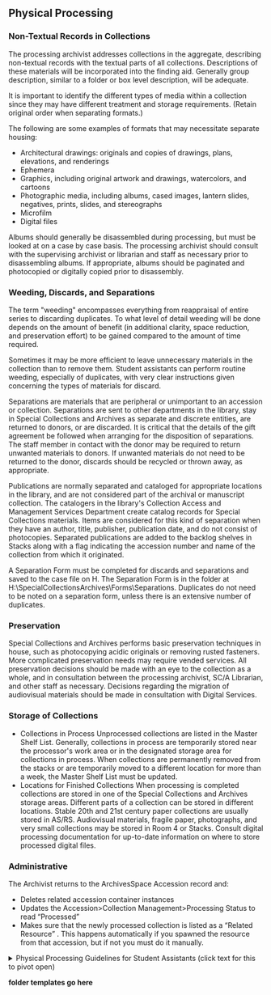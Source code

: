 ## Physical Processing

### Non-Textual Records in Collections

The processing archivist addresses collections in the aggregate, describing non-textual records with the textual parts of all collections. Descriptions of these materials will be incorporated into the finding aid. Generally group description, similar to a folder or box level description, will be adequate.

It is important to identify the different types of media within a collection since they may have different treatment and storage requirements. (Retain original order when separating formats.)

The following are some examples of formats that may necessitate separate housing:

- Architectural drawings: originals and copies of drawings, plans, elevations, and renderings
- Ephemera
- Graphics, including original artwork and drawings, watercolors, and cartoons
- Photographic media, including albums, cased images, lantern slides, negatives, prints, slides, and stereographs
- Microfilm
- Digital files  

Albums should generally be disassembled during processing, but must be looked at on a case by case basis. The processing archivist should consult with the supervising archivist or librarian and staff as necessary prior to disassembling albums. If appropriate, albums should be paginated and photocopied or digitally copied prior to disassembly.

### Weeding, Discards, and Separations

The term "weeding" encompasses everything from reappraisal of entire series to discarding duplicates. To what level of detail weeding will be done depends on the amount of benefit (in additional clarity, space reduction, and preservation effort) to be gained compared to the amount of time required.

Sometimes it may be more efficient to leave unnecessary materials in the collection than to remove them. Student assistants can perform routine weeding, especially of duplicates, with very clear instructions given concerning the types of materials for discard.

Separations are materials that are peripheral or unimportant to an accession or collection. Separations are sent to other departments in the library, stay in Special Collections and Archives as separate and discrete entities, are returned to donors, or are discarded. It is critical that the details of the gift agreement be followed when arranging for the disposition of separations. The staff member in contact with the donor may be required to return unwanted materials to donors. If unwanted materials do not need to be returned to the donor, discards should be recycled or thrown away, as appropriate.

Publications are normally separated and cataloged for appropriate locations in the library, and are not considered part of the archival or manuscript collection. The catalogers in the library's Collection Access and Management Services Department create catalog records for Special Collections materials. Items are considered for this kind of separation when they have an author, title, publisher, publication date, and do not consist of photocopies.    Separated publications are added to the backlog shelves in Stacks along with a flag indicating the accession number and name of the collection from which it originated.

A Separation Form must be completed for discards and separations and saved to the case file on H. The Separation Form is in the folder at H:\SpecialCollectionsArchives\Forms\Separations. Duplicates do not need to be noted on a separation form, unless there is an extensive number of duplicates.

### Preservation
Special Collections and Archives performs basic preservation techniques in house, such as photocopying acidic originals or removing rusted fasteners. More complicated preservation needs may require vended services. All preservation decisions should be made with an eye to the collection as a whole, and in consultation between the processing archivist, SC/A Librarian, and other staff as necessary. Decisions regarding the migration of audiovisual materials should be made in consultation with Digital Services.

### Storage of Collections
- Collections in Process
Unprocessed collections are listed in the Master Shelf List. Generally, collections in process are temporarily stored near the processor's work area or in the designated storage area for collections in process. When collections are permanently removed from the stacks or are temporarily moved to a different location for more than a week, the Master Shelf List must be updated.
- Locations for Finished Collections
When processing is completed collections are stored in one of the Special Collections and Archives storage areas. Different parts of a collection can be stored in different locations. Stable 20th and 21st century paper collections are usually stored in AS/RS. Audiovisual materials, fragile paper, photographs, and very small collections may be stored in Room 4 or Stacks.      Consult digital processing documentation for up-to-date information on where to store processed digital files.

### Administrative
The Archivist returns to the ArchivesSpace Accession record and:
- Deletes related accession container instances
- Updates the Accession>Collection Management>Processing Status to read “Processed”
- Makes sure that the newly processed collection is listed as a “Related Resource” . This happens automatically if you spawned the resource from that accession, but if not you must do it manually.

<details>
  
  <summary>Physical Processing Guidelines for Student Assistants (click text for this to pivot open)</summary>

### Physical Processing Guidelines for Student Assistants

These general guidelines are intended for use by Student Assistants and should be adapted as needed for specific collections’ processing requirements:
Use the following supplies
- Discards box
- Folder template
- Pencil
- Plastic eraser
- Staple/fastener remover
- New acid-free folders
- PH pen
- Mylar strips
- Box marker

- Use new, clean acid-free folders for all final housing (see folder template). Don’t overstuff folders; avoid going over 2-3 crease lines when possible.
- Photocopy fragile originals, including all newsprint, onto acid-free bond paper. Remove the original from the collection and place it in your discards box (do not recycle anything before an archivist has seen it).
- Remove post-it or other sticky notes. If anything has been written upon the note, either transfer the message with a pencil in square brackets (for brief notes of one or two words), or photocopy the post-it onto acid-free paper. Place the photocopy in the collection in place of the post-it, and place and place the post-it in your discards box.
- Remove all duplicates from collections. If one copy has hand-written notes on it, keep that one with the collection and discard the rest. Otherwise, keep the copy in the best physical condition.
- If you find whole notebooks or legal pads in the collection, carefully detach the used pages either by hand or with a razor blade and keep ONLY those pages with the collection. If the entire pad has been used, remove any metal fasteners and detach the cardboard back.
- Remove paper clips, rubber bands, and string that attaches sheets of paper together. Staples should stay in place unless they are rusting. If sequencing is crucial, paginate using a soft pencil, marking the page number in brackets in the upper right-hand corner of the page.
- Remove material from original wrappers and binders whenever possible. If necessary, you may want to photocopy the original wrapper before placing it in your discards box. Some wrappers may have artifactual value and will be retained for exhibition.
- Remove letters from envelopes, unfold them, and put the envelope in front of the letter with which it belongs. Put empty envelopes in your discards box.
- Put photographs in Mylar sleeves. Use photo sheets when there are many photos, and place prints back to back in the sheets if the backs of the photos are blank. Use gloves when handling photographs.
- Flatten whatever folded items you can safely; flag others that are too fragile to flatten safely.
- If you supply or transfer a date, mark the date using pencil in brackets in the upper right hand corner of the page in this format: [1985 May 6].
- If you find any information about an individual of a personal nature, such as a social security or bank account number, flag that item. Addresses and phone numbers are fine.
- Leave oversized material in place, but mark it with a flag for Archivist review.
- Dates should appear as a range (1938-1943.) If dates are unknown and no circa date can be surmised, use “undated.” 
- Check the formatting of all dates so they are as follows:
YYYY
YYYY-YYYY
ca. yyyy
ca. yyyy-yyyy
ca. yyyy-ca. yyyy
If necessary to include month or day in the date, the date written on the folder should be formatted Year Month Day, example: 1979 April 17 (IMPORTANT: This is the date expression field in ArchivesSpace. For the machine readable fields in ArchivesSpace dates must go in using numbers formatted YYYY-MM-DD, example: 1979-04-17)
</details>

**folder templates go here**
